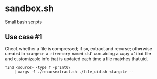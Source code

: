 # sandbox.sh

Small bash scripts

## Use case \#1

Check whether a file is compressed; if so, extract and recurse; otherwise created in `<target> a directory named `uid` containing a copy of that file and customizable info that is updated each time a file matches that uid.
```
find <source> -type f -print0\
    | xargs -0 ./recursextract.sh ./file_uid.sh <target> --
```
